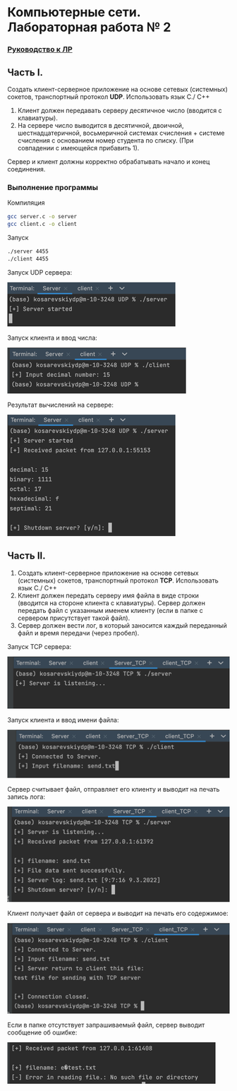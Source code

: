 # Компьютерные сети. Лабораторная работа № 2

### [Руководство к ЛР](https://networking-labs.ru/mod/assign/view.php?id=228)

## Часть I.

Создать клиент-серверное приложение на основе сетевых (системных) сокетов, транспортный протокол **UDP**. Использовать язык С./ C++

1. Клиент должен передавать серверу десятичное число (вводится с клавиатуры).
2. На сервере число выводится в десятичной, двоичной, шестнадцатеричной, восьмеричной системах счисления + системе счисления с основанием номер студента по списку. (При совпадении с имеющейся прибавить 1).

Сервер и клиент должны корректно обрабатывать начало и конец соединения.

### Выполнение программы
Компиляция
```bash
gcc server.c -o server
gcc client.c -o client
```

Запуск
```bash
./server 4455
./client 4455
```

Запуск UDP сервера: 

![](img/img.png)

Запуск клиента и ввод числа:

![](img/img_1.png)

Результат вычислений на сервере:

![](img/img_2.png)

## Часть II.

1. Создать клиент-серверное приложение на основе сетевых (системных) сокетов, транспортный протокол **TCP**. Использовать язык С./ C++
2. Клиент должен передать серверу имя файла в виде строки (вводится на стороне клиента с клавиатуры). Сервер должен передать файл с указанным именем клиенту (если в папке с сервером присутствует такой файл). 
3. Сервер должен вести лог, в который заносится каждый переданный файл и время передачи (через пробел).

Запуск TCP сервера:

![](img/img_3.png)

Запуск клиента и ввод имени файла:

![](img/img_4.png)

Сервер считывает файл, отправляет его клиенту и выводит на печать запись лога:

![](img/img_5.png)

Клиент получает файл от сервера и выводит на печать его содержимое:

![](img/img_6.png)

Если в папке отсутствует запрашиваемый файл, сервер выводит сообщение об ошибке:

![](img/img_7.png)
